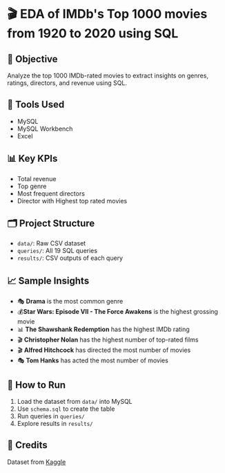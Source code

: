 # 🎬 EDA of IMDb's Top 1000 movies from 1920 to 2020 using SQL

## 📌 Objective
Analyze the top 1000 IMDb-rated movies to extract insights on genres, ratings, directors, and revenue using SQL.

## 🧰 Tools Used
- MySQL
- MySQL Workbench
- Excel

## 📊 Key KPIs
- Total revenue
- Top genre
- Most frequent directors
- Director with Highest top rated movies

## 🗂️ Project Structure
- `data/`: Raw CSV dataset
- `queries/`: All 19 SQL queries
- `results/`: CSV outputs of each query

## 📈 Sample Insights
- 🎭 **Drama** is the most common genre
- 💰**Star Wars: Episode VII - The Force Awakens** is the highest grossing movie
- 📊 **The Shawshank Redemption** has the highest IMDb rating
- 🎬 **Christopher Nolan** has the highest number of top-rated films
- 🎬 **Alfred Hitchcock** has directed the most number of movies
- 🎭 **Tom Hanks** has acted the most number of movies

## 🧪 How to Run
1. Load the dataset from `data/` into MySQL
2. Use `schema.sql` to create the table
3. Run queries in `queries/`
4. Explore results in `results/`

## 📎 Credits
Dataset from [Kaggle](https://www.kaggle.com/datasets/harshitshankhdhar/imdb-dataset-of-top-1000-movies-and-tv-shows)

